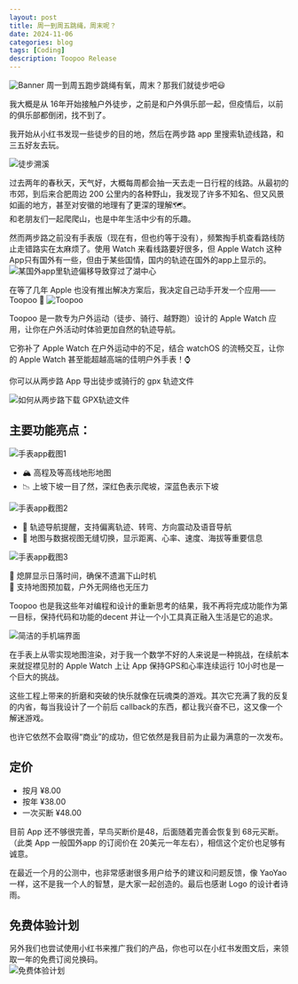 ```yaml
---
layout: post
title: 周一到周五跳绳，周末呢？
date: 2024-11-06
categories: blog
tags: [Coding]
description: Toopoo Release
---
```


![Banner](/img/post/241106/toopoo_banner.png)
周一到周五跑步跳绳有氧，周末？那我们就徒步吧😃

我大概是从 16年开始接触户外徒步，之前是和户外俱乐部一起，但疫情后，以前的俱乐部都倒闭，找不到了。

我开始从小红书发现一些徒步的目的地，然后在两步路 app 里搜索轨迹线路，和三五好友去玩。

![徒步溯溪](/img/post/241106/climb.jpg)

过去两年的春秋天，天气好，大概每周都会抽一天去走一日行程的线路。从最初的市郊，到后来合肥周边 200 公里内的各种野山，我发现了许多不知名、但又风景如画的地方，甚至对安徽的地理有了更深的理解🗺️。  
和老朋友们一起爬爬山，也是中年生活中少有的乐趣。

然而两步路之前没有手表版（现在有，但也约等于没有），频繁掏手机查看路线防止走错路实在太麻烦了。使用 Watch 来看线路要好很多，但 Apple Watch 这种 App只有国外有一些，但由于某些国情，国内的轨迹在国外的app上显示的。
![某国外app里轨迹偏移导致穿过了湖中心](/img/post/241106/errormap.jpg)


在等了几年 Apple 也没有推出解决方案后，我决定自己动手开发一个应用—— Toopoo 🎉
![Toopoo](/img/post/241106/1.jpg)

Toopoo 是一款专为户外运动（徒步、骑行、越野跑）设计的 Apple Watch 应用，让你在户外活动时体验更加自然的轨迹导航。  

它弥补了 Apple Watch 在户外运动中的不足，结合 watchOS 的流畅交互，让你的 Apple Watch 甚至能超越高端的佳明户外手表！⌚️

你可以从两步路 App 导出徒步或骑行的 gpx 轨迹文件

![如何从两步路下载 GPX轨迹文件](/img/post/241106/importgpx.jpg)

## 主要功能亮点：
![手表app截图1](/img/post/241106/watch1.jpg)
- 🏔️ 高程及等高线地形地图  
- 📉 上坡下坡一目了然，深红色表示爬坡，深蓝色表示下坡  

![手表app截图2](/img/post/241106/watch2.jpg)

- 🚩 轨迹导航提醒，支持偏离轨迹、转弯、方向震动及语音导航  
- 🔄 地图与数据视图无缝切换，显示距离、心率、速度、海拔等重要信息  

![手表app截图3](/img/post/241106/watch3.jpg)

🌅 熄屏显示日落时间，确保不遗漏下山时机  
📡 支持地图预加载，户外无网络也无压力  

Toopoo 也是我这些年对编程和设计的重新思考的结果，我不再将完成功能作为第一目标，保持代码和功能的decent 并让一个小工具真正融入生活是它的追求。


![简洁的手机端界面](/img/post/241106/toopoophone.jpg)

在手表上从零实现地图渲染，对于我一个数学不好的人来说是一种挑战，在续航本来就捉襟见肘的 Apple Watch 上让 App 保持GPS和心率连续运行 10小时也是一个巨大的挑战。

这些工程上带来的折磨和突破的快乐就像在玩魂类的游戏。其次它充满了我的反复的内省，每当我设计了一个前后 callback的东西，都让我兴奋不已，这又像一个解迷游戏。

也许它依然不会取得“商业”的成功，但它依然是我目前为止最为满意的一次发布。


## 定价

- 按月 ¥8.00
- 按年 ¥38.00
- 一次买断 ¥48.00

目前 App 还不够很完善，早鸟买断价是48，后面随着完善会恢复到 68元买断。 （此类 App 一般国外app 的订阅价在 20美元一年左右），相信这个定价也足够有诚意。

在最近一个月的公测中，也非常感谢很多用户给予的建议和问题反馈，像 YaoYao 一样，这不是我一个人的智慧，是大家一起创造的。最后也感谢 Logo 的设计者诗雨。

## 免费体验计划
另外我们也尝试使用小红书来推广我们的产品，你也可以在小红书发图文后，来领取一年的免费订阅兑换码。  
![免费体验计划](/img/post/241106/recruitment.jpg)